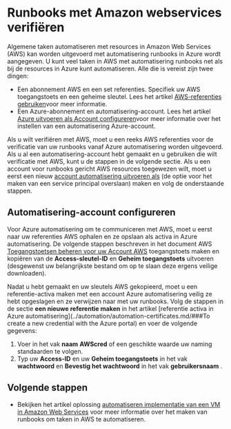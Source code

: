 <properties
   pageTitle="Verificatie met Amazon webservices configureren | Microsoft Azure"
   description="In dit artikel wordt beschreven hoe maken en valideren van een referentie AWS voor runbooks in Azure automatisering AWS bronnen beheren."
   services="automation"
   documentationCenter=""
   authors="mgoedtel"
   manager="jwhit"
   editor="tysonn"
   keywords="AWS authenticatie, aws configureren"/>
<tags
   ms.service="automation"
   ms.workload="tbd"
   ms.tgt_pltfrm="na"
   ms.devlang="na"
   ms.topic="get-started-article"
   ms.date="09/12/2016"
   ms.author="magoedte"/>

# <a name="authenticate-runbooks-with-amazon-web-services"></a>Runbooks met Amazon webservices verifiëren
Algemene taken automatiseren met resources in Amazon Web Services (AWS) kan worden uitgevoerd met automatisering runbooks in Azure wordt aangegeven.  U kunt veel taken in AWS met automatisering runbooks net als bij de resources in Azure kunt automatiseren.  Alle die is vereist zijn twee dingen:

* Een abonnement AWS en een set referenties.  Specifiek uw AWS toegangstoets en een geheime sleutel.  Lees het artikel [AWS-referenties gebruiken](http://docs.aws.amazon.com/powershell/latest/userguide/specifying-your-aws-credentials.html)voor meer informatie.
* Een Azure-abonnement en automatisering-account.  Lees het artikel [Azure uitvoeren als Account configureren](../automation/automation-sec-configure-azure-runas-account.md)voor meer informatie over het instellen van een automatisering Azure-account.  

Als u wilt verifiëren met AWS, moet u een reeks AWS referenties voor de verificatie van uw runbooks vanaf Azure automatisering worden uitgevoerd. Als u al een automatisering-account hebt gemaakt en u gebruiken die wilt verificatie met AWS, kunt u de stappen in de volgende sectie.  Als u een account voor runbooks gericht AWS resources toegewezen wilt, moet u eerst een nieuw [account automatisering uitvoeren als](../automation/automation-sec-configure-azure-runas-account.md) (de optie voor het maken van een service principal overslaan) maken en volg de onderstaande stappen.

## <a name="configure-automation-account"></a>Automatisering-account configureren
Voor Azure automatisering om te communiceren met AWS, moet u eerst naar uw referenties AWS ophalen en ze opslaan als activa in Azure automatisering.  De volgende stappen beschreven in het document AWS [Toegangstoetsen beheren voor uw Account AWS](http://docs.aws.amazon.com/general/latest/gr/managing-aws-access-keys.html) toegangstoets maken en kopiëren van de **Access-sleutel-ID** en **Geheim toegangstoets** uitvoeren (desgewenst uw belangrijkste bestand om op te slaan deze ergens veilige downloaden).

Nadat u hebt gemaakt en uw sleutels AWS gekopieerd, moet u een referentie-activa maken met een account Azure automatisering veilig ze hebt opgeslagen en ze verwijzen naar met uw runbooks.  Volg de stappen in de sectie **een nieuwe referentie maken** in het artikel [referentie activa in Azure automatisering](../automation/automation-certificates.md/###To create a new credential with the Azure portal) en voer de volgende gegevens:

1. Voer in het vak **naam** **AWScred** of een geschikte waarde uw naming standaarden te volgen.  
2. Typ uw **Access-ID** en uw **Geheim toegangstoets** in het vak **wachtwoord** en **Bevestig het wachtwoord** in het vak **gebruikersnaam** .   

## <a name="next-steps"></a>Volgende stappen

- Bekijken het artikel oplossing [automatiseren implementatie van een VM in Amazon Web Services](../automation/automation-scenario-aws-deployment.md) voor meer informatie over het maken van runbooks om taken in AWS te automatiseren.
